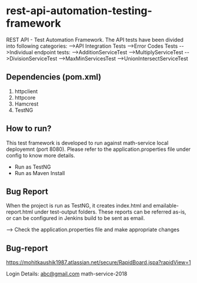 # rest-api-automation-testing-framework
REST API - Test Automation Framework. The API tests have been divided into following categories:
	-->API Integration Tests
	-->Error Codes Tests
	-->Individual endpoint tests:
			-->AdditionServiceTest
			-->MultiplyServiceTest
			-->DivisionServiceTest
			-->MaxMinServicesTest
			-->UnionIntersectServiceTest

## Dependencies (pom.xml)

1. httpclient
2. httpcore
3. Hamcrest
4. TestNG


## How to run?

This test framework is developed to run against math-service local deployemnt (port 8080). Please refer to the application.properties file under config to know more details.

 - Run as TestNG
 - Run as Maven Install
 
## Bug Report

When the project is run as TestNG, it creates index.html and emailable-report.html under test-output folders. These reports can be referred as-is, or can be configured in Jenkins build to be sent as email.



--> Check the application.properties file and make appropriate changes

## Bug-report ##
https://mohitkaushik1987.atlassian.net/secure/RapidBoard.jspa?rapidView=1

Login Details:
abc@gmail.com
math-service-2018

